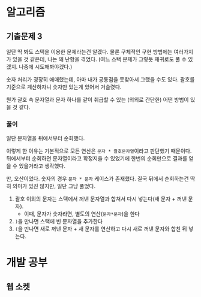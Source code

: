 # 알고리즘
## 기출문제 3
일단 딱 봐도 스택을 이용한 문제라는건 알겠다. 물론 구체적인 구현 방법에는 여러가지가 있을 것 같은데, 나는 꽤 난항을 겪었다. (여느 스택 문제가 그렇듯 재귀로도 풀 수 있겠지. 나중에 시도해봐야겠다.)

숫자 처리가 굉장히 애매했는데, 아마 내가 공통점을 못찾아서 그랬을 수도 있다. 괄호를 기준으로 계산하자니 숫자만 있는게 있어서 거슬렸다.

뭔가 괄호 속 문자열과 문자 하나를 같이 취급할 수 있는 (의외로 간단한) 어떤 방법이 있을 것 같다.

### 풀이
일단 문자열을 뒤에서부터 순회했다.

이렇게 한 이유는 기본적으로 모든 연산은 `문자 * 괄호문자열`이라고 판단했기 때문이다. 뒤에서부터 순회하면 문자열이라고 확정지을 수 있었기에 한번의 순회만으로 결과를 얻을 수 있을거라고 생각했다.

만, 오산이었다. 숫자의 경우 `문자 * 문자` 케이스가 존재했다. 결국 뒤에서 순회하는건 딱히 의미가 있진 않지만, 일단 그냥 풀었다.


1. 괄호 이외의 문자는 스택에서 꺼낸 문자열과 합쳐서 다시 넣는다(새 문자 + 꺼낸 문자).
   - 이때, 문자가 숫자라면, 별도의 연산(`문자*문자`)을 한다
2. `)`을 만나면 스택에 빈 문자열을 추가한다
3. `(`을 만나면 새로 꺼낸 문자 + 새 문자를 연산하고 다시 새로 꺼낸 문자와 합친 뒤 넣는다.

# 개발 공부
## 웹 소켓
